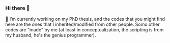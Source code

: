 ### Hi there 👋


🔭 I’m currently working on my PhD thesis, and the codes that you might find here are the ones that I inherited/modified from other people. Somo other codes are "made" by me (at least in conceptualization, the scripting is from my husband, he's the genius programmer).
<!--
**panchajaviera/panchajaviera** is a ✨ _special_ ✨ repository because its `README.md` (this file) appears on your GitHub profile.

Here are some ideas to get you started:

### 
- 🌱 I’m currently learning Julia language with the great Leticia-maría
- 👯 I’m looking to collaborate on ...
- 🤔 I’m looking for help with ...
- 💬 Ask me about ...
- 📫 How to reach me: ...
- 😄 Pronouns: ...
- ⚡ Fun fact: ...
-->
